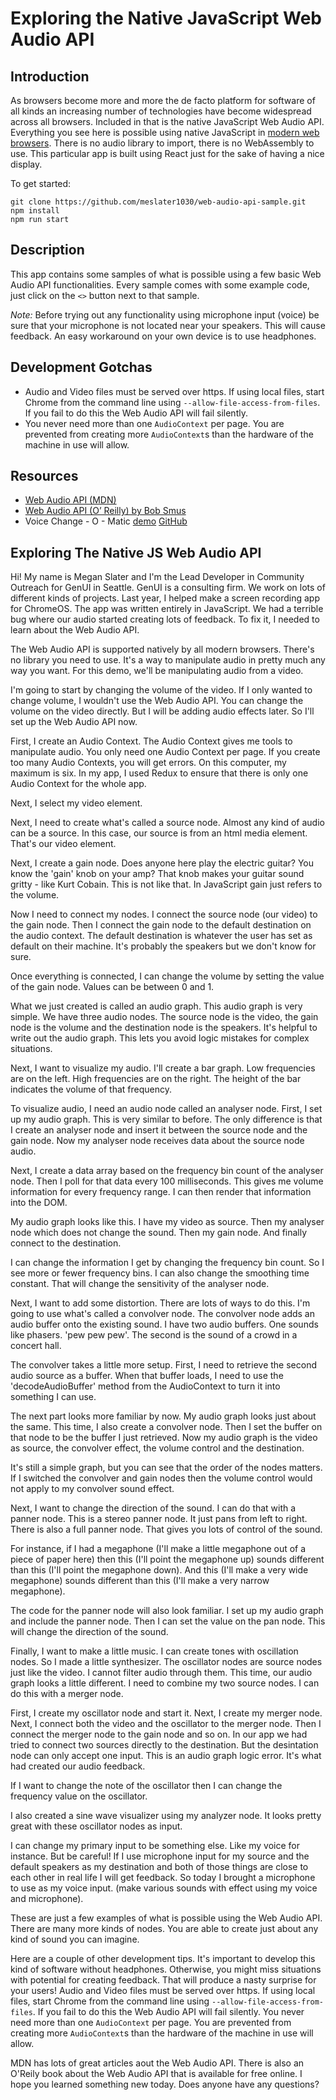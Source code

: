 # Exploring the Native JavaScript Web Audio API


## Introduction
As browsers become more and more the de facto platform for software of all kinds an increasing number of technologies have become widespread across all browsers. Included in that is the native JavaScript Web Audio API. Everything you see here is possible using native JavaScript in [modern web browsers](https://developer.mozilla.org/en-US/docs/Web/API/Web_Audio_API). There is no audio library to import, there is no WebAssembly to use. This particular app is built using React just for the sake of having a nice display.

To get started:

```
git clone https://github.com/meslater1030/web-audio-api-sample.git
npm install
npm run start
```

## Description
This app contains some samples of what is possible using a few basic Web Audio API functionalities. Every sample comes with some example code, just click on the `<>` button next to that sample.

*Note:* Before trying out any functionality using microphone input (voice) be sure that your microphone is not located near your speakers. This will cause feedback. An easy workaround on your own device is to use headphones.

## Development Gotchas
* Audio and Video files must be served over https. If using local files, start Chrome from the command line using `--allow-file-access-from-files`. If you fail to do this the Web Audio API will fail silently.
* You never need more than one `AudioContext` per page. You are prevented from creating more `AudioContext`s than the hardware of the machine in use will allow.

## Resources
* [Web Audio API (MDN)](https://developer.mozilla.org/en-US/docs/Web/API/Web_Audio_API)
* [Web Audio API (O’ Reilly) by Bob Smus](http://chimera.labs.oreilly.com/books/1234000001552/index.html)
* Voice Change - O - Matic [demo](https://mdn.github.io/voice-change-o-matic/) [GitHub](https://github.com/mdn/voice-change-o-matic)

## Exploring The Native JS Web Audio API

Hi! My name is Megan Slater and I'm the Lead Developer in Community Outreach for GenUI in Seattle. GenUI is a consulting firm. We work on lots of different kinds of projects. Last year, I helped make a screen recording app for ChromeOS. The app was written entirely in JavaScript. We had a terrible bug where our audio started creating lots of feedback. To fix it, I needed to learn about the Web Audio API.

The Web Audio API is supported natively by all modern browsers. There's no library you need to use. It's a way to manipulate audio in pretty much any way you want. For this demo, we'll be manipulating audio from a video.

I'm going to start by changing the volume of the video. If I only wanted to change volume, I wouldn't use the Web Audio API. You can change the volume on the video directly. But I will be adding audio effects later. So I'll set up the Web Audio API now.  

First, I create an Audio Context. The Audio Context gives me tools to manipulate audio. You only need one Audio Context per page. If you create too many Audio Contexts, you will get errors. On this computer, my maximum is six. In my app, I used Redux to ensure that there is only one Audio Context for the whole app.

Next, I select my video element. 

Next, I need to create what's called a source node. Almost any kind of audio can be a source. In this case, our source is from an html media element. That's our video element.

Next, I create a gain node. Does anyone here play the electric guitar? You know the 'gain' knob on your amp? That knob makes your guitar sound gritty - like Kurt Cobain. This is not like that. In JavaScript gain just refers to the volume. 

Now I need to connect my nodes. I connect the source node (our video) to the gain node. Then I connect the gain node to the default destination on the audio context. The default destination is whatever the user has set as default on their machine. It's probably the speakers but we don't know for sure. 

Once everything is connected, I can change the volume by setting the value of the gain node. Values can be between 0 and 1. 

What we just created is called an audio graph. This audio graph is very simple. We have three audio nodes. The source node is the video, the gain node is the volume and the destination node is the speakers. It's helpful to write out the audio graph. This lets you avoid logic mistakes for complex situations.

Next, I want to visualize my audio. I'll create a bar graph. Low frequencies are on the left. High frequencies are on the right. The height of the bar indicates the volume of that frequency.

To visualize audio, I need an audio node called an analyser node. First, I set up my audio graph. This is very similar to before. The only difference is that I create an analyser node and insert it between the source node and the gain node. Now my analyser node receives data about the source node audio. 

Next, I create a data array based on the frequency bin count of the analyser node. Then I poll for that data every 100 milliseconds. This gives me volume information for every frequency range. I can then render that information into the DOM.

My audio graph looks like this. I have my video as source. Then my analyser node which does not change the sound. Then my gain node. And finally connect to the destination.

I can change the information I get by changing the frequency bin count. So I see more or fewer frequency bins. I can also change the smoothing time constant. That will change the sensitivity of the analyser node.

Next, I want to add some distortion. There are lots of ways to do this. I'm going to use what's called a convolver node. The convolver node adds an audio buffer onto the existing sound. I have two audio buffers. One sounds like phasers. 'pew pew pew'. The second is the sound of a crowd in a concert hall.

The convolver takes a little more setup. First, I need to retrieve the second audio source as a buffer. When that buffer loads, I need to use the 'decodeAudioBuffer' method from the AudioContext to turn it into something I can use.

The next part looks more familiar by now. My audio graph looks just about the same. This time, I also create a convolver node. Then I set the buffer on that node to be the buffer I just retrieved. Now my audio graph is the video as source, the convolver effect, the volume control and the destination.

It's still a simple graph, but you can see that the order of the nodes matters. If I switched the convolver and gain nodes then the volume control would not apply to my convolver sound effect.

Next, I want to change the direction of the sound. I can do that with a panner node. This is a stereo panner node. It just pans from left to right. There is also a full panner node. That gives you lots of control of the sound. 

For instance, if I had a megaphone (I'll make a little megaphone out of a piece of paper here) then this (I'll point the megaphone up) sounds different than this (I'll point the megaphone down). And this (I'll make a very wide megaphone) sounds different than this (I'll make a very narrow megaphone). 

The code for the panner node will also look familiar. I set up my audio graph and include the panner node. Then I can set the value on the pan node. This will change the direction of the sound.

Finally, I want to make a little music. I can create tones with oscillation nodes. So I made a little synthesizer. The oscillator nodes are source nodes just like the video. I cannot filter audio through them. This time, our audio graph looks a little different. I need to combine my two source nodes. I can do this with a merger node.

First, I create my oscillator node and start it. Next, I create my merger node. Next, I connect both the video and the oscillator to the merger node. Then I connect the merger node to the gain node and so on. In our app we had tried to connect two sources directly to the destination. But the desintation node can only accept one input. This is an audio graph logic error. It's what had created our audio feedback.

If I want to change the note of the oscillator then I can change the frequency value on the oscillator.

I also created a sine wave visualizer using my analyzer node. It looks pretty great with these oscillator nodes as input.

I can change my primary input to be something else. Like my voice for instance. But be careful! If I use microphone input for my source and the default speakers as my destination and both of those things are close to each other in real life I will get feedback. So today I brought a microphone to use as my voice input. (make various sounds with effect using my voice and microphone).

These are just a few examples of what is possible using the Web Audio API. There are many more kinds of nodes. You are able to create just about any kind of sound you can imagine.

Here are a couple of other development tips. It's important to develop this kind of software without headphones. Otherwise, you might miss situations with potential for creating feedback. That will produce a nasty surprise for your users! Audio and Video files must be served over https. If using local files, start Chrome from the command line using `--allow-file-access-from-files`. If you fail to do this the Web Audio API will fail silently. You never need more than one `AudioContext` per page. You are prevented from creating more `AudioContext`s than the hardware of the machine in use will allow.

MDN has lots of great articles aout the Web Audio API. There is also an O'Reily book about the Web Audio API that is available for free online. I hope you learned something new today. Does anyone have any questions?